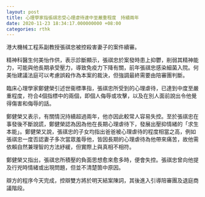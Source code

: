 ```yaml
---
layout: post
title: 心理學家指張祺忠受心理虐待達中至嚴重程度　持續兩年
date: 2020-11-23 18:34:17.000000000 +08:00
categories: rthk
---
```


港大機械工程系副教授張祺忠被控殺害妻子的案件續審。　

精神科醫生何美怡作供，表示診斷顯示，張祺忠於案發時患上抑鬱，削弱其精神能力，可能與他長期承受壓力，導致免疫力下降有關，前年張祺忠感染細菌入院。何美怡建議法庭可以考慮誤殺作為本案的裁決，但強調最終需要由陪審團判斷。

臨床心理學家鄭健榮引述世衞標準指，張祺忠所受到的心理虐待，已達到中度至嚴重程度，符合4個指標中的兩個，即個人侮辱或攻擊，以及在別人面前說出令他覺得傷害和侮辱的話。

鄭健榮又表示，有關情況持續超過兩年，他亦因此較常人容易失控。至於張祺忠在事發後不斷說謊，鄭健榮認為因為他在長期心理虐待下，發展出壓抑情緒的「求生本能」。鄭健榮又說，張祺忠的子女均指出爸爸被心理虐待的程度相當之高，例如張祺忠一度否認妻子多次當眾羞辱他，皆因長期的心理虐待為他帶來痛苦，故他需依賴自然兼理智的方法紓緩，但實際上與真相不相符。

鄭健榮又指出，張祺忠所積壓的負面思想愈來愈多時，便會失控。張祺忠曾向他提及行兇時情緒或出現問題，但並不清楚箇中原因。

辯方的程序今天完成，控辯雙方將於明天結案陳詞，其後進入引導陪審團及退庭商議階段。
